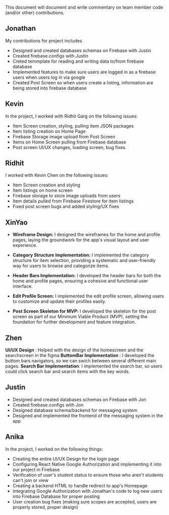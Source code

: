 This document will document and write commentary on team member code (and/or other) contributions.

## Jonathan
My contributions for project includes
- Designed and created databases schemas on Firebase with Justin
- Created firebase.configs with Justin
- Creted temmplate for reading and writing data to/from firebase database
- Implemented features to make sure users are logged in as a firebase users when users log in via google
- Created Post Screen so when users create a listing, information are being stored into firebase database

## Kevin
In the project, I worked with Ridhit Garg on the following issues: 
- Item Screen creation, styling, pulling item JSON packages
- Item listing creation on Home Page
- Firebase Storage image upload from Post Screen
- Items on Home Screen pulling from Firebase database
- Post screen UI/UX changes, loading screen, bug fixes.

## Ridhit
I worked with Kevin Chen on the following issues:

- Item Screen creation and styling
- Item listings on home screen
- Firebase storage to store image uploads from users
- Item details pulled from Firebase Firestore for item listings
- Fixed post screen bugs and added styling/UX fixes

## XinYao
- **Wireframe Design:** I designed the wireframes for the home and profile pages, laying the groundwork for the app's visual layout and user experience.

- **Category Structure Implementation:** I implemented the category structure for item selection, providing a systematic and user-friendly way for users to browse and categorize items.

- **Header Bars Implementation:** I developed the header bars for both the home and profile pages, ensuring a cohesive and functional user interface.

- **Edit Profile Screen:** I implemented the edit profile screen, allowing users to customize and update their profiles easily.

- **Post Screen Skeleton for MVP:** I developed the skeleton for the post screen as part of our Minimum Viable Product (MVP), setting the foundation for further development and feature integration.

## Zhen
**UI/UX Design** : Helped with the design of the homescreen and the searchscreen in the figma
**ButtomBar Implementation** : I developed the buttom bars navigators, so we can swich between several different main pages.
**Search Bar Implementation**: I implemented the search bar, so users could click search bar and search items with the key words.


## Justin
- Designed and created databases schemas on Firebase with Jon
- Created firebase.configs with Jon
- Designed database schema/backend for messaging system
- Designed and implemented the frontend of the messaging system in the app


## Anika
In the project, I worked on the following things:
- Creating the entire UI/UX Design for the login page
- Configuring React Native Google Authorization and implementing it into our project in Firebase
- Verification of user's student status to ensure those who aren't students can't join or view
- Creating a backend HTML to handle redirect to app's Homepage
- Integrating Google Authorization with Jonathan's code to log new users into Firebase Database for proper posting
- User creation bug fixes (making sure scopes are accepted, users are properly stored, proper design)


